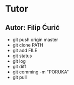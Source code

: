 # Tutor

## Autor: Filip Ćurić

- git push origin master
- git clone PATH
- git add FILE
- git status
- git log
- git diff
- git comming -m "PORUKA"
- git pull